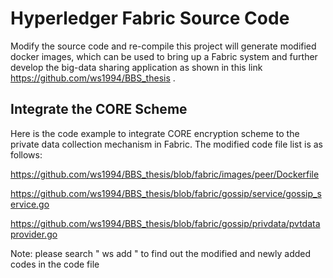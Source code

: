 # Hyperledger Fabric Source Code 

Modify the source code and re-compile this project will generate modified docker images, which can be used to bring up a Fabric system and further develop the big-data sharing application as shown in this link https://github.com/ws1994/BBS_thesis .

## Integrate the CORE Scheme

Here is the code example to integrate CORE encryption scheme to the private data collection mechanism in Fabric. The modified code file list is as follows:

https://github.com/ws1994/BBS_thesis/blob/fabric/images/peer/Dockerfile

https://github.com/ws1994/BBS_thesis/blob/fabric/gossip/service/gossip_service.go

https://github.com/ws1994/BBS_thesis/blob/fabric/gossip/privdata/pvtdataprovider.go

Note: please search " ws add " to find out the modified and newly added codes in the code file
